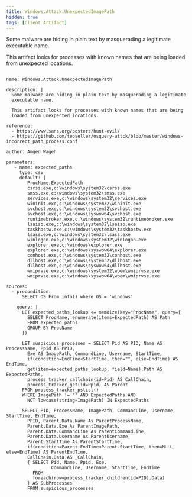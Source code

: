 ```yaml
---
title: Windows.Attack.UnexpectedImagePath
hidden: true
tags: [Client Artifact]
---
```


Some malware are hiding in plain text by masquerading a legitimate
executable name.

This artifact looks for processes with known names that are being
loaded from unexpected locations.


<pre><code class="language-yaml">
name: Windows.Attack.UnexpectedImagePath

description: |
  Some malware are hiding in plain text by masquerading a legitimate
  executable name.

  This artifact looks for processes with known names that are being
  loaded from unexpected locations.

reference:
  - https://www.sans.org/posters/hunt-evil/
  - https://github.com/teoseller/osquery-attck/blob/master/windows-incorrect_path_process.conf

author: Amged Wageh

parameters:
   - name: expected_paths
     type: csv
     default: |
        ProcName,ExpectedPath
        csrss.exe,c:\windows\system32\csrss.exe
        smss.exe,c:\windows\system32\smss.exe
        services.exe,c:\windows\system32\services.exe
        wininit.exe,c:\windows\system32\wininit.exe
        svchost.exe,c:\windows\system32\svchost.exe
        svchost.exe,c:\windows\syswow64\svchost.exe
        runtimebroker.exe,c:\windows\system32\runtimebroker.exe
        lsaiso.exe,c:\windows\system32\lsaiso.exe
        taskhostw.exe,c:\windows\system32\taskhostw.exe
        lsass.exe,c:\windows\system32\lsass.exe
        winlogon.exe,c:\windows\system32\winlogon.exe
        explorer.exe,c:\windows\explorer.exe
        explorer.exe,c:\windows\syswow64\explorer.exe
        conhost.exe,c:\windows\system32\conhost.exe
        dllhost.exe,c:\windows\system32\dllhost.exe
        dllhost.exe,c:\windows\syswow64\dllhost.exe
        wmiprvse.exe,c:\windows\system32\wbem\wmiprvse.exe
        wmiprvse.exe,c:\windows\syswow64\wbem\wmiprvse.exe

sources:
  - precondition:
      SELECT OS From info() where OS = 'windows'

    query: |
      LET expected_paths_lookup &lt;= memoize(key="ProcName", query={
        SELECT ProcName, enumerate(items=ExpectedPath) AS Path
        FROM expected_paths
        GROUP BY ProcName
      })

      LET suspicious_processes = SELECT Pid AS PID, Name AS ProcessName, Ppid AS PPID,
        Exe AS ImagePath, CommandLine, Username, StartTime,
        if(condition=EndTime&lt;StartTime, then="", else=EndTime) AS EndTime,
        get(item=expected_paths_lookup, field=Name).Path AS ExpectedPaths,
        process_tracker_callchain(id=Pid) AS CallChain,
        process_tracker_get(id=Ppid) AS Parent
      FROM process_tracker_pslist()
      WHERE ImagePath != "" AND ExpectedPaths AND
        NOT lowcase(string=ImagePath) IN ExpectedPaths

      SELECT PID, ProcessName, ImagePath, CommandLine, Username, StartTime, EndTime,
        PPID, Parent.Data.Name As ParentProcessName,
        Parent.Data.Exe As ParentImagePath,
        Parent.Data.CommandLine As ParentCommandLine,
        Parent.Data.Username As ParentUsername,
        Parent.StartTime As ParentStartTime,
        if(condition=Parent.EndTime&lt;Parent.StartTime, then=NULL, else=EndTime) AS ParentEndTime,
        CallChain.Data AS _CallChain,
        { SELECT Pid, Name, Ppid, Exe,
                 CommandLine, Username, StartTime, EndTime
          FROM
          foreach(row=process_tracker_children(id=PID).Data)
        } AS SubProcesses
        FROM suspicious_processes

</code></pre>

